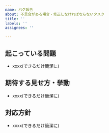 ```yaml
---
name: バグ報告
about: 不具合がある場合・修正しなければならないタスク
title: ''
labels: ''
assignees: ''

---
```


## 起こっている問題

- xxxx(できるだけ簡潔に)

## 期待する見せ方・挙動

- xxxx(できるだけ簡潔に)

## 対応方針

- xxxx(できるだけ簡潔に)
